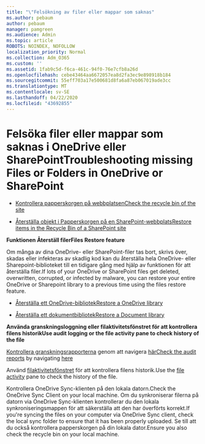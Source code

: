 ```yaml
---
title: "\"Felsökning av filer eller mappar som saknas"
ms.author: pebaum
author: pebaum
manager: pamgreen
ms.audience: Admin
ms.topic: article
ROBOTS: NOINDEX, NOFOLLOW
localization_priority: Normal
ms.collection: Adm_O365
ms.custom: ''
ms.assetid: 1fab9c5d-f6ca-461c-94f0-76e7cfb8a26d
ms.openlocfilehash: cebe43464aa6672057ea8d2fa3ec9e898918b184
ms.sourcegitcommit: 55eff703a17e500681d8fa6a87eb067019ade3cc
ms.translationtype: MT
ms.contentlocale: sv-SE
ms.lasthandoff: 04/22/2020
ms.locfileid: "43692855"
---
```

# <a name="troubleshooting-missing-files-or-folders-in-onedrive-or-sharepoint"></a><span data-ttu-id="26f15-102">Felsöka filer eller mappar som saknas i OneDrive eller SharePoint</span><span class="sxs-lookup"><span data-stu-id="26f15-102">Troubleshooting missing Files or Folders in OneDrive or SharePoint</span></span>

- [<span data-ttu-id="26f15-103">Kontrollera papperskorgen på webbplatsen</span><span class="sxs-lookup"><span data-stu-id="26f15-103">Check the recycle bin of the site</span></span>](https://support.office.com/article/restore-deleted-items-from-the-site-collection-recycle-bin-5fa924ee-16d7-487b-9a0a-021b9062d14b)

- [<span data-ttu-id="26f15-104">Återställa objekt i Papperskorgen på en SharePoint-webbplats</span><span class="sxs-lookup"><span data-stu-id="26f15-104">Restore items in the Recycle Bin of a SharePoint site</span></span>](https://support.office.com/article/Restore-deleted-files-or-folders-in-OneDrive-949ada80-0026-4db3-a953-c99083e6a84f)



<span data-ttu-id="26f15-105">**Funktionen Återställ filer**</span><span class="sxs-lookup"><span data-stu-id="26f15-105">**Files Restore feature**</span></span>

<span data-ttu-id="26f15-106">Om många av dina OneDrive- eller SharePoint-filer tas bort, skrivs över, skadas eller infekteras av skadlig kod kan du återställa hela OneDrive- eller Sharepoint-biblioteket till en tidigare gång med hjälp av funktionen för att återställa filer.</span><span class="sxs-lookup"><span data-stu-id="26f15-106">If lots of your OneDrive or SharePoint files get deleted, overwritten, corrupted, or infected by malware, you can restore your entire OneDrive or Sharepoint library to a previous time using the files restore feature.</span></span>

- [<span data-ttu-id="26f15-107">Återställa ett OneDrive-bibliotek</span><span class="sxs-lookup"><span data-stu-id="26f15-107">Restore a OneDrive library</span></span>](https://support.office.com/article/restore-your-onedrive-fa231298-759d-41cf-bcd0-25ac53eb8a15)

- [<span data-ttu-id="26f15-108">Återställa ett dokumentbibliotek</span><span class="sxs-lookup"><span data-stu-id="26f15-108">Restore a Document library</span></span>](https://support.office.com/article/restore-a-document-library-317791c3-8bd0-4dfd-8254-3ca90883d39a)

<span data-ttu-id="26f15-109">**Använda granskningsloggning eller filaktivitetsfönstret för att kontrollera filens historik**</span><span class="sxs-lookup"><span data-stu-id="26f15-109">**Use audit logging or the file activity pane to check history of the file**</span></span>

<span data-ttu-id="26f15-110">[Kontrollera granskningsrapporterna](https://docs.microsoft.com/office365/securitycompliance/search-the-audit-log-in-security-and-compliance) </a> genom att navigera [här](https://protection.office.com/#/unifiedauditlog)</span><span class="sxs-lookup"><span data-stu-id="26f15-110">[Check the audit reports](https://docs.microsoft.com/office365/securitycompliance/search-the-audit-log-in-security-and-compliance)</a> by navigating [here](https://protection.office.com/#/unifiedauditlog)</span></span>

<span data-ttu-id="26f15-111">Använd [filaktivitetsfönstret](https://support.office.com/article/File-activity-in-a-document-library-6105ecda-1dd0-4f6f-9542-102bf5c0ffe0) för att kontrollera filens historik.</span><span class="sxs-lookup"><span data-stu-id="26f15-111">Use the [file activity](https://support.office.com/article/File-activity-in-a-document-library-6105ecda-1dd0-4f6f-9542-102bf5c0ffe0) pane to check the history of the file.</span></span>

<span data-ttu-id="26f15-112">Kontrollera OneDrive Sync-klienten på den lokala datorn.</span><span class="sxs-lookup"><span data-stu-id="26f15-112">Check the OneDrive Sync Client on your local machine.</span></span>  <span data-ttu-id="26f15-113">Om du synkroniserar filerna på datorn via OneDrive Sync-klienten kontrollerar du den lokala synkroniseringsmappen för att säkerställa att den har överförts korrekt.</span><span class="sxs-lookup"><span data-stu-id="26f15-113">If you're syncing the files on your computer via OneDrive Sync client, check the local sync folder to ensure that it has been properly uploaded.</span></span> <span data-ttu-id="26f15-114">Se till att du också kontrollera papperskorgen på din lokala dator.</span><span class="sxs-lookup"><span data-stu-id="26f15-114">Ensure you also check the recycle bin on your local machine.</span></span>



